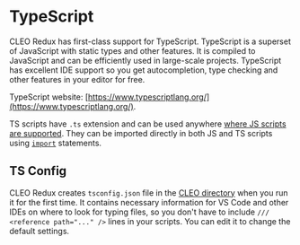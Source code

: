 # TypeScript

CLEO Redux has first-class support for TypeScript. TypeScript is a superset of JavaScript with static types and other features. It is compiled to JavaScript and can be efficiently used in large-scale projects. TypeScript has excellent IDE support so you get autocompletion, type checking and other features in your editor for free.

TypeScript website: [https://www.typescriptlang.org/](https://www.typescriptlang.org/).

TS scripts have `.ts` extension and can be used anywhere [where JS scripts are supported](./script-lifecycle.md). They can be imported directly in both JS and TS scripts using [`import`](./imports.md) statements.

## TS Config

CLEO Redux creates `tsconfig.json` file in the [CLEO directory](./cleo-directory.md) when you run it for the first time. It contains necessary information for VS Code and other IDEs on where to look for typing files, so you don't have to include `/// <reference path="..." />` lines in your scripts. You can edit it to change the default settings.
